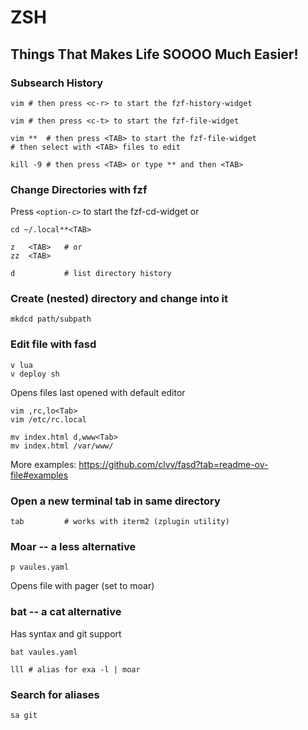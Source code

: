 # ZSH

## Things That Makes Life SOOOO Much Easier!

### Subsearch History

```shell
vim # then press <c-r> to start the fzf-history-widget
```

```shell
vim # then press <c-t> to start the fzf-file-widget
```

```shell
vim **  # then press <TAB> to start the fzf-file-widget
# then select with <TAB> files to edit
```

```shell
kill -9 # then press <TAB> or type ** and then <TAB>
```
### Change Directories with fzf

Press `<option-c>` to start the fzf-cd-widget or

```shell
cd ~/.local**<TAB>

z   <TAB>   # or
zz  <TAB>

d           # list directory history
```

### Create (nested) directory and change into it

```shell
mkdcd path/subpath
```

### Edit file with fasd

```shell
v lua
v deploy sh
```

Opens files last opened with default editor

```shell
vim ,rc,lo<Tab>
vim /etc/rc.local

mv index.html d,www<Tab>
mv index.html /var/www/
```

More examples: https://github.com/clvv/fasd?tab=readme-ov-file#examples

### Open a new terminal tab in same directory

```shell
tab         # works with iterm2 (zplugin utility)
```

### Moar -- a less alternative

```shell
p vaules.yaml
```

Opens file with pager (set to moar)

### bat -- a cat alternative

Has syntax and git support

```shell
bat vaules.yaml
```

```shell
lll # alias for exa -l | moar
```

### Search for aliases

```shell
sa git
```
